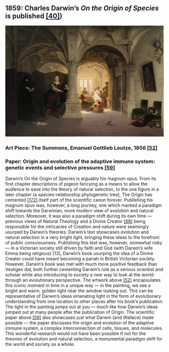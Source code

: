 ## 1859: Charles Darwin’s <em>On the Origin of Species</em> is published [[40]](https://www.gutenberg.org/files/1228/1228-h/1228-h.htm))

![pic](/images/light.jpg)

### Art Piece: The Summons, Emanuel Gottlieb Leutze, 1856 [[52]](https://hvrd.art/o/320161)

### Paper: Origin and evolution of the adaptive immune system: genetic events and selective pressures [[59]](https://www.nature.com/articles/nrg2703)

Darwin’s On the Origin of Species is arguably his magnum opus. From its first chapter descriptions of pigeon fancying as a means to allow the audience to ease into the theory of natural selection, to the one figure in a later chapter (a species-relationship phylogenetic tree), The Origin has cemented [[172]](https://www.theguardian.com/science/2008/feb/09/darwin.bestseller) itself part of the scientific canon forever. Publishing his magnum opus was, however, a long journey, one which marked a paradigm shift towards the Darwinian, more modern view of evolution and natural selection. Moreover, it was also a paradigm shift during its own time — previous views of Natural Theology and a Divine Creator [[68]](https://doi.org/10.1007/s12052-009-0184-6) being responsible for the intricacies of Creation and nature were seemingly usurped by Darwin’s theories. Darwin’s text showcases evolution and natural selection in a very bright light, bringing these ideas to the forefront of public consciousness. Publishing this text was, however, somewhat risky — in a Victorian society still driven by faith and God (with Darwin’s wife Emma being religious) [13], Darwin’s book usurping the idea of a Divine Creator could have meant becoming  a pariah in British Victorian society. However, Darwin’s book was met with much more positive feedback than Vestiges did, both further cementing Darwin’s role as a serious scientist and scholar while also introducing to society a new way to look at the world: through an evolutionary perspective. The artwork above [[52]](https://hvrd.art/o/320161) encapsulates this iconic moment in time in a unique way — in the painting, we see a bright and warm, golden light near the window looking out. This can be representative of Darwin’s ideas emanating light in the form of evolutionary understanding from one location to other places after his book’s publication. The light in the painting jumps out at you — much like how Darwin’s ideas jumped out at many people after the publication of Origin. The scientific paper above [[59]](https://www.nature.com/articles/nrg2703) also showcases just what Darwin (and Wallace) made possible — the paper discusses the origin and evolution of the adaptive immune system, a complex interconnection of cells, tissues, and molecules. This wonderful research would not have been possible if not for the theories of evolution and natural selection, a monumental paradigm shift for the world and society as a whole. 

